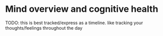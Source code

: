 # Mind overview and cognitive health

TODO: this is best tracked/express as a timeline. like tracking your thoughts/feelings throughout the day


